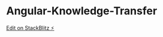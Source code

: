 # Angular-Knowledge-Transfer

[Edit on StackBlitz ⚡️](https://stackblitz.com/edit/stackblitz-starters-axn9jp)